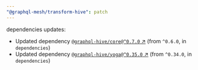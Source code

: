 ```yaml
---
"@graphql-mesh/transform-hive": patch
---
```

dependencies updates:
  - Updated dependency [`@graphql-hive/core@^0.7.0` ↗︎](https://www.npmjs.com/package/@graphql-hive/core/v/0.7.0) (from `^0.6.0`, in `dependencies`)
  - Updated dependency [`@graphql-hive/yoga@^0.35.0` ↗︎](https://www.npmjs.com/package/@graphql-hive/yoga/v/0.35.0) (from `^0.34.0`, in `dependencies`)
